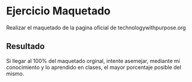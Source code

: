 # Ejercicio Maquetado

Realizar el maquetado de la pagina oficial de technologywithpurpose.org

## Resultado

Si llegar al 100% del maquetado orginal, intente asemejar, mediante mi conocimiento y lo aprendido en clases, el mayor porcentaje posible del mismo.